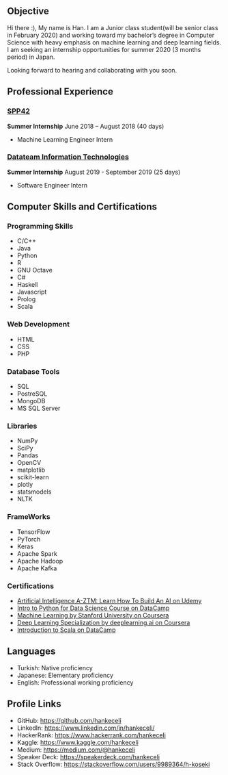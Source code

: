 
## Objective

  Hi there :), My name is Han. I am a Junior class student(will be senior class in February 2020) and working toward my bachelor’s degree in Computer Science with   heavy emphasis on machine learning and deep learning fields. I am seeking an internship opportunities for summer 2020 (3     months period) in Japan.

Looking forward to hearing and collaborating with you soon.

## Professional Experience

### [SPP42](https://spp42.com/)

  **Summer Internship**      June 2018 – August 2018 (40 days)

  * Machine Learning Engineer Intern

### [Datateam Information Technologies](http://www.datateam.com.tr/en/home/)
  **Summer Internship**      August 2019 - September 2019 (25 days)
  
  * Software Engineer Intern


## Computer Skills and Certifications

### Programming Skills 
  * C/C++
  * Java
  * Python
  * R
  * GNU Octave  
  * C#
  * Haskell
  * Javascript
  * Prolog
  * Scala
  
### Web Development 
  * HTML
  * CSS
  * PHP
  
### Database Tools 
  * SQL
  * PostreSQL
  * MongoDB
  * MS SQL Server
  
### Libraries 
  * NumPy
  * SciPy
  * Pandas
  * OpenCV
  * matplotlib
  * scikit-learn
  * plotly
  * statsmodels
  * NLTK
  
### FrameWorks 
  * TensorFlow
  * PyTorch
  * Keras
  * Apache Spark
  * Apache Hadoop
  * Apache Kafka
  
  
### Certifications 
  * [Artificial Intelligence A-ZTM: Learn How To Build An AI on Udemy](https://www.udemy.com/certificate/UC-FMRA52F7/)
  * [Intro to Python for Data Science Course on DataCamp](https://www.datacamp.com/statement-of-accomplishment/course/398f45feab54b260d3dc2548c8b05b76a1b0ec92)
  * [Machine Learning by Stanford University on Coursera](https://www.coursera.org/account/accomplishments/verify/HAWD4WP4XTQH)
  * [Deep Learning Specialization by deeplearning.ai on Coursera](https://www.coursera.org/account/accomplishments/specialization/MCVW6N38CV5E)
  * [Introduction to Scala on DataCamp](https://www.datacamp.com/statement-of-accomplishment/course/34c6413533efe44ea41b58eee78f7c700563340d)
  
  
## Languages
  * Turkish: Native proficiency
  * Japanese: Elementary proficiency
  * English: Professional working proficiency
  
## Profile Links
  * GitHub: <https://github.com/hankeceli>
  * LinkedIn: <https://www.linkedin.com/in/hankeceli/>
  * HackerRank: <https://www.hackerrank.com/hankeceli>
  * Kaggle: <https://www.kaggle.com/hankeceli>
  * Medium: <https://medium.com/@hankeceli>
  * Speaker Deck: <https://speakerdeck.com/hankeceli>
  * Stack Overflow: <https://stackoverflow.com/users/9989364/h-koseki>
